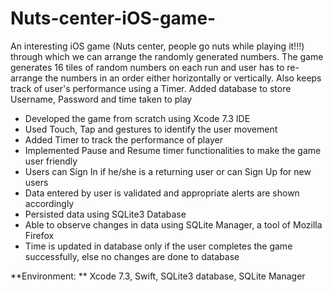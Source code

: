 # Nuts-center-iOS-game-

An interesting iOS game (Nuts center, people go nuts while playing it!!!) through which we can arrange the randomly generated numbers. The game generates 16 tiles of random numbers on each run and user has to re-arrange the numbers in an order either horizontally or vertically. Also keeps track of user's performance using a Timer. Added database to store Username, Password and time taken to play

* Developed the game from scratch using Xcode 7.3 IDE
*	Used Touch, Tap and gestures to identify the user movement 
*	Added Timer to track the performance of player
*	Implemented Pause and Resume timer functionalities to make the game user friendly
*	Users can Sign In if he/she is a returning user or can Sign Up for new users
*	Data entered by user is validated and appropriate alerts are shown accordingly
*	Persisted data using SQLite3 Database
*	Able to observe changes in data using SQLite Manager, a tool of Mozilla Firefox
*	Time is updated in database only if the user completes the game successfully, else no changes are done to database

**Environment: **
Xcode 7.3, Swift, SQLite3 database, SQLite Manager 
